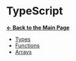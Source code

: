 # TypeScript

[**&larr; Back to the Main Page**](./../README.md)

- [Types](./types.md)
- [Functions](./functions.md)
- [Arrays](./arrays.md)
